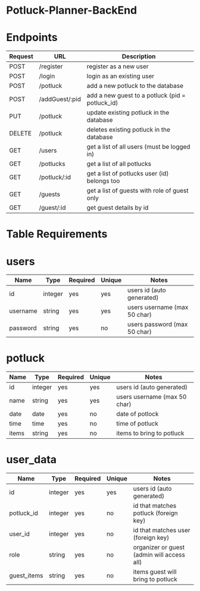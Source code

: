 # Potluck-Planner-BackEnd

# Endpoints
| Request | URL | Description |
| ------- | --- | ----------- |
| POST | /register | register as a new user |
| POST | /login | login as an existing user |
| POST | /potluck | add a new potluck to the database |
| POST | /addGuest/:pid | add a new guest to a potluck (pid = potluck_id) |
| PUT | /potluck | update existing potluck in the database |
| DELETE | /potluck | deletes existing potluck in the database |
| GET | /users | get a list of all users (must be logged in) |
| GET | /potlucks | get a list of all potlucks |
| GET | /potluck/:id | get a list of potlucks user (id) belongs too |
| GET | /guests | get a list of guests with role of guest only |
| GET | /guest/:id | get guest details by id |
# Table Requirements
# users
| Name | Type | Required | Unique | Notes |
| ---- | ---- | -------- | ------ | ----- |
| id | integer | yes | yes | users id (auto generated) |
| username | string | yes | yes | users username (max 50 char) |
| password | string | yes | no | users password (max 50 char) |
# potluck
| Name | Type | Required | Unique | Notes |
| ---- | ---- | -------- | ------ | ----- |
| id | integer | yes | yes | users id (auto generated) |
| name | string | yes | yes | users username (max 50 char) |
| date | date | yes | no | date of potlock |
| time | time | yes | no | time of potluck |
| items | string | yes | no | items to bring to potluck |
# user_data
| Name | Type | Required | Unique | Notes |
| ---- | ---- | -------- | ------ | ----- |
| id | integer | yes | yes | users id (auto generated) |
| potluck_id | integer | yes | no | id that matches potluck (foreign key) |
| user_id | integer | yes | no | id that matches user (foreign key) |
| role | string | yes | no | organizer or guest (admin will access all) |
| guest_items | string | yes | no | items guest will bring to potluck |